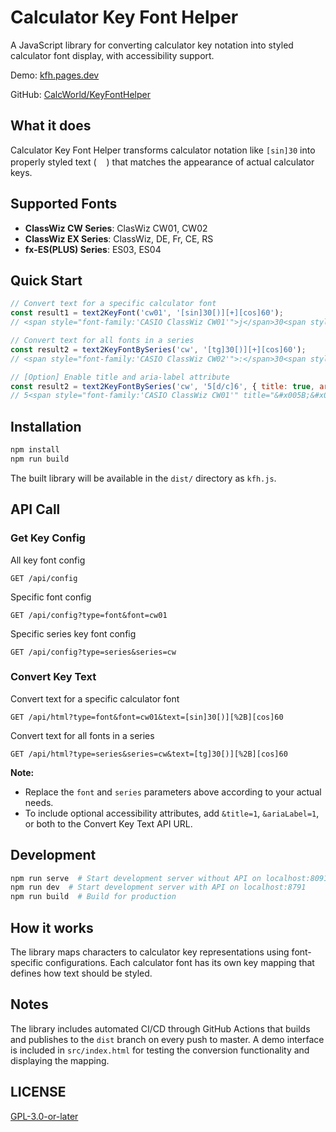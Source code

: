 # Calculator Key Font Helper

A JavaScript library for converting calculator key notation into styled calculator font display, with accessibility support.

Demo: [kfh.pages.dev](https://kfh.pages.dev)

GitHub: [CalcWorld/KeyFontHelper](https://github.com/CalcWorld/KeyFontHelper)

## What it does

Calculator Key Font Helper transforms calculator notation like `[sin]30` into properly styled
text (<img src="https://github.com/user-attachments/assets/8339dbb6-950a-4d49-b834-0ba08045c7fc" style="height: 1rem">)
that matches the appearance of actual calculator keys.

## Supported Fonts

- **ClassWiz CW Series**: ClasWiz CW01, CW02
- **ClassWiz EX Series**: ClassWiz, DE, Fr, CE, RS
- **fx-ES(PLUS) Series**: ES03, ES04

## Quick Start

```javascript
// Convert text for a specific calculator font
const result1 = text2KeyFont('cw01', '[sin]30[)][+][cos]60');
// <span style="font-family:'CASIO ClassWiz CW01'">j</span>30<span style="font-family:'CASIO ClassWiz CW01'">)</span><span style="font-family:'CASIO ClassWiz CW01'">+</span><span style="font-family:'CASIO ClassWiz CW01'">k</span>60

// Convert text for all fonts in a series
const result2 = text2KeyFontBySeries('cw', '[tg]30[)][+][cos]60');
// <span style="font-family:'CASIO ClassWiz CW02'">:</span>30<span style="font-family:'CASIO ClassWiz CW01'">)</span><span style="font-family:'CASIO ClassWiz CW01'">+</span><span style="font-family:'CASIO ClassWiz CW01'">k</span>60

// [Option] Enable title and aria-label attribute
const result2 = text2KeyFontBySeries('cw', '5[d/c]6', { title: true, ariaLabel: true });
// 5<span style="font-family:'CASIO ClassWiz CW01'" title="&#x005B;&#x0064;&#x002F;&#x0063;&#x005D;" aria-label="&#x005B;&#x0064;&#x002F;&#x0063;&#x005D;">a</span>6
```

## Installation

```bash
npm install
npm run build
```

The built library will be available in the `dist/` directory as `kfh.js`.

## API Call

### Get Key Config
All key font config
```
GET /api/config
```

Specific font config
```
GET /api/config?type=font&font=cw01
```

Specific series key font config
```
GET /api/config?type=series&series=cw
```

### Convert Key Text
Convert text for a specific calculator font
```
GET /api/html?type=font&font=cw01&text=[sin]30[)][%2B][cos]60
```

Convert text for all fonts in a series
```
GET /api/html?type=series&series=cw&text=[tg]30[)][%2B][cos]60
```

**Note:** 
- Replace the `font` and `series` parameters above according to your actual needs.
- To include optional accessibility attributes, add `&title=1`, `&ariaLabel=1`, or both to the Convert Key Text API URL.

## Development

```bash
npm run serve  # Start development server without API on localhost:8091
npm run dev  # Start development server with API on localhost:8791
npm run build  # Build for production
```

## How it works

The library maps characters to calculator key representations using font-specific configurations. Each calculator font has its own key mapping that defines how text should be styled.

## Notes

The library includes automated CI/CD through GitHub Actions that builds and publishes to the `dist` branch on every push to master. A demo interface is included in `src/index.html` for testing the conversion functionality and displaying the mapping.

## LICENSE
[GPL-3.0-or-later](LICENSE)
